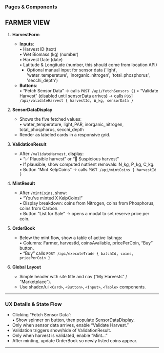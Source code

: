 ### Pages & Components

## FARMER VIEW

1. **HarvestForm**  
   - **Inputs**:  
     • Harvest ID (text)  
     • Wet Biomass (kg) (number)  
     • Harvest Date (date)  
     • Latitude & Longitude (number, this should come from location API)  
     - Optional manual input for sensor data ('light', 'water_temperature', 'inorganic_nitrogen',
        'total_phosphorus', 'secchi_depth')
   - **Buttons**:  
     • “Fetch Sensor Data” → calls `POST /api/fetchSensors {}` 
     • “Validate Harvest” (disabled until sensorData arrives) → calls `POST /api/validateHarvest { harvestId, W_kg, sensorData }`

2. **SensorDataDisplay**  
   - Shows the five fetched values:  
     • water_temperature, light_PAR, inorganic_nitrogen, total_phosphorus, secchi_depth  
   - Render as labeled cards in a responsive grid.

3. **ValidationResult**  
   - After `/validateHarvest`, display:  
     • “✅ Plausible harvest” or “🚩 Suspicious harvest”  
     • If plausible, show computed nutrient removals: N_kg, P_kg, C_kg.  
     • Button “Mint KelpCoins” → calls `POST /api/mintCoins { harvestId }`

4. **MintResult**  
   - After `/mintCoins`, show:  
     • “You’ve minted X KelpCoins!”  
     • Display breakdown: coins from Nitrogen, coins from Phosphorus, coins from Carbon.  
     • Button “List for Sale” → opens a modal to set reserve price per coin.

5. **OrderBook**  
   - Below the mint flow, show a table of active listings:  
     • Columns: Farmer, harvestId, coinsAvailable, pricePerCoin, “Buy” button.  
     • “Buy” calls `POST /api/executeTrade { batchId, coins, pricePerCoin }`

6. **Global Layout**  
   - Simple header with site title and nav (“My Harvests” / “Marketplace”).  
   - Use shadcn/ui `<Card>`, `<Button>`, `<Input>`, `<Table>` components.

---

### UX Details & State Flow

- Clicking “Fetch Sensor Data”:  
  • Show spinner on button, then populate SensorDataDisplay.  
- Only when sensor data arrives, enable “Validate Harvest.”  
- Validation triggers show/hide of ValidationResult.  
- Only when harvest is validated, enable “Mint…”  
- After minting, update OrderBook so newly listed coins appear.  

---
